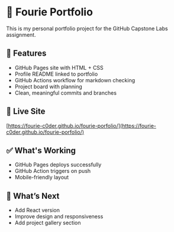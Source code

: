 # 🧾 Fourie Portfolio

This is my personal portfolio project for the GitHub Capstone Labs assignment.

## 🚀 Features

- GitHub Pages site with HTML + CSS
- Profile README linked to portfolio
- GitHub Actions workflow for markdown checking
- Project board with planning
- Clean, meaningful commits and branches

## 🔗 Live Site

[https://fourie-c0der.github.io/fourie-porfolio/](https://fourie-c0der.github.io/fourie-porfolio/)

## ✅ What's Working

- GitHub Pages deploys successfully
- GitHub Action triggers on push
- Mobile-friendly layout

## 🔧 What’s Next

- Add React version
- Improve design and responsiveness
- Add project gallery section
